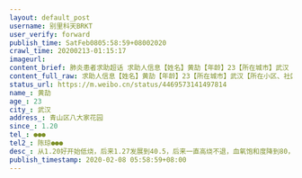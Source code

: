 ```yaml
---
layout: default_post
username: 别里科天BRKT
user_verify: forward
publish_time: SatFeb0805:58:59+08002020
crawl_time: 20200213-01:15:17
imageurl: 
content_brief: 肺炎患者求助超话 求助人信息【姓名】黄劼【年龄】23【所在城市】武汉【所在小区、社区】青山区八大家花园【患病时间】1.20【联系方式】●●●【其他紧急联系人】陈琼●●●【病情描述】从1.20好开始低烧，后来1.27发展到40.5，后来一直高烧不退，血氧饱和度降到80，去医院检查 ...全文
content_full_raw: 求助人信息【姓名】黄劼【年龄】23【所在城市】武汉【所在小区、社区】青山区八大家花园【患病时间】1.20【联系方式】●●●【其他紧急联系人】陈琼●●●【病情描述】从1.20好开始低烧，后来1.27发展到40.5，后来一直高烧不退，血氧饱和度降到80，去医院检查肺部已经感染，有咳血症状。现在一直没有安排到床位，只能在家看着病情越来越严重。请大家帮帮我。武汉
status_url: https://m.weibo.cn/status/4469573141497814
name_: 黄劼
age_: 23
city_: 武汉
address_: 青山区八大家花园
since_: 1.20
tel_: ●●●
tel2_: 陈琼●●●
desc_: 从1.20好开始低烧，后来1.27发展到40.5，后来一直高烧不退，血氧饱和度降到80，去医院检查肺部已经感染，有咳血症状。现在一直没有安排到床位，只能在家看着病情越来越严重。请大家帮帮我。武汉
publish_timestamp: 2020-02-08 05:58:59+08:00
---
```

